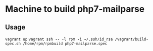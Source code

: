 Machine to build php7-mailparse
========


Usage
-------
`vagrant up`
`vagrant ssh -- -l rpm -i ~/.ssh/id_rsa /vagrant/build-spec.sh /home/rpm/rpmbuild php7-mailparse.spec`
